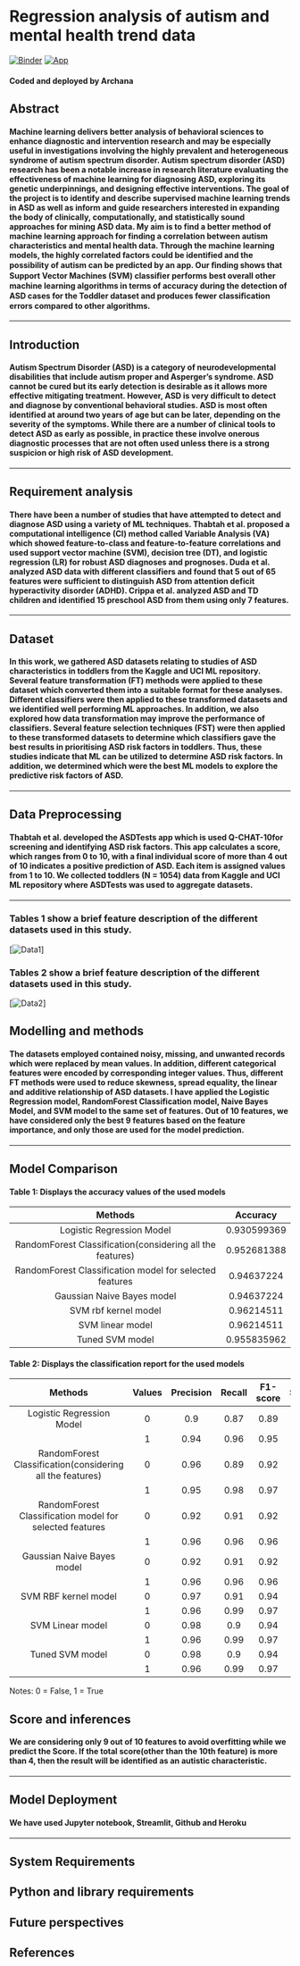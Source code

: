 # Regression analysis of autism and mental health trend data

[![Binder](https://mybinder.org/badge_logo.svg)](https://mybinder.org/v2/gh/gsarchu/autismML/main)
[![App](https://heroku-badge.herokuapp.com/?app=heroku-badge)](https://autismsd.herokuapp.com/)

#### Coded and deployed by Archana

## Abstract

#### Machine learning delivers better analysis of behavioral sciences to enhance diagnostic and intervention research and may be especially useful in investigations involving the highly prevalent and heterogeneous syndrome of autism spectrum disorder. Autism spectrum disorder (ASD) research has been a notable increase in research literature evaluating the effectiveness of machine learning for diagnosing ASD, exploring its genetic underpinnings, and designing effective interventions. The goal of the project is to identify and describe supervised machine learning trends in ASD as well as inform and guide researchers interested in expanding the body of clinically, computationally, and statistically sound approaches for mining ASD data. My aim is to find a better method of machine learning approach for finding a correlation between autism characteristics and mental health data. Through the machine learning models, the highly correlated factors could be identified and the possibility of autism can be predicted by an app. Our ﬁnding shows that Support Vector Machines (SVM) classiﬁer performs best overall other machine learning algorithms in terms of accuracy during the detection of ASD cases for the Toddler dataset and produces fewer classiﬁcation errors compared to other algorithms.
------

## Introduction

#### Autism Spectrum Disorder (ASD) is a category of neurodevelopmental disabilities that include autism proper and Asperger’s syndrome. ASD cannot be cured but its early detection is desirable as it allows more effective mitigating treatment. However, ASD is very difficult to detect and diagnose by conventional behavioral studies. ASD is most often identified at around two years of age but can be later, depending on the severity of the symptoms. While there are a number of clinical tools to detect ASD as early as possible, in practice these involve onerous diagnostic processes that are not often used unless there is a strong suspicion or high risk of ASD development.
------

## Requirement analysis

#### There have been a number of studies that have attempted to detect and diagnose ASD using a variety of ML techniques. Thabtah et al. proposed a computational intelligence (CI) method called Variable Analysis (VA) which showed feature-to-class and feature-to-feature correlations and used support vector machine (SVM), decision tree (DT), and logistic regression (LR) for robust ASD diagnoses and prognoses. Duda et al. analyzed ASD data with different classifiers and found that 5 out of 65 features were sufficient to distinguish ASD from attention deficit hyperactivity disorder (ADHD). Crippa et al. analyzed ASD and TD children and identified 15 preschool ASD from them using only 7 features. 
------

## Dataset

#### In this work, we gathered ASD datasets relating to studies of ASD characteristics in toddlers from the Kaggle and UCI ML repository. Several feature transformation (FT) methods were applied to these dataset which converted them into a suitable format for these analyses. Different classifiers were then applied to these transformed datasets and we identified well performing ML approaches. In addition, we also explored how data transformation may improve the performance of classifiers. Several feature selection techniques (FST) were then applied to these transformed datasets to determine which classifiers gave the best results in prioritising ASD risk factors in toddlers. Thus, these studies indicate that ML can be utilized to determine ASD risk factors. In addition, we determined which were the best ML models to explore the predictive risk factors of ASD.
------

## Data Preprocessing

#### Thabtah et al. developed the ASDTests app which is used Q-CHAT-10for screening and identifying ASD risk factors. This app calculates a score, which ranges from 0 to 10, with a final individual score of more than 4 out of 10 indicates a positive prediction of ASD. Each item is assigned values from 1 to 10. We collected toddlers (N = 1054) data from Kaggle and UCI ML repository where ASDTests was used to aggregate datasets.
------

### Tables 1 show a brief feature description of the different datasets used in this study.

[![Data1](https://ieeexplore.ieee.org/mediastore_new/IEEE/content/media/6287639/8600701/8895818/moni.t1-2952609-large.gif)]

### Tables 2 show a brief feature description of the different datasets used in this study.

[![Data2](https://ieeexplore.ieee.org/mediastore_new/IEEE/content/media/6287639/8600701/8895818/moni.t2-2952609-large.gif)]

## Modelling and methods

#### The datasets employed contained noisy, missing, and unwanted records which were replaced by mean values. In addition, different categorical features were encoded by corresponding integer values. Thus, different FT methods were used to reduce skewness, spread equality, the linear and additive relationship of ASD datasets. I have applied the Logistic Regression model, RandomForest Classification model, Naive Bayes Model, and SVM model to the same set of features. Out of 10 features, we have considered only the best 9 features based on the feature importance, and only those are used for the model prediction.
------

## Model Comparison

#### Table 1: Displays the accuracy values of the used models

|                          Methods                          |   Accuracy  |
|:---------------------------------------------------------:|:-----------:|
| Logistic Regression Model                                 | 0.930599369 |
| RandomForest Classification(considering all the features) | 0.952681388 |
| RandomForest Classification model for selected features   | 0.94637224  |
| Gaussian Naive Bayes model                                | 0.94637224  |
| SVM rbf kernel model                                      | 0.96214511  |
| SVM linear model                                          | 0.96214511  |
| Tuned SVM model                                           | 0.955835962 |

#### Table 2: Displays the classification report for the used models

|                           Methods                           | Values | Precision | Recall | F1-score | Support |
|:-----------------------------------------------------------:|:------:|:---------:|:------:|:--------:|:-------:|
| Logistic Regression Model                                   | 0      | 0.9       | 0.87   | 0.89     | 98      |
|                                                             | 1      | 0.94      | 0.96   | 0.95     | 219     |
| RandomForest Classification(considering all the features)   | 0      | 0.96      | 0.89   | 0.92     | 101     |
|                                                             | 1      | 0.95      | 0.98   | 0.97     | 216     |
| RandomForest Classification model for selected features     | 0      | 0.92      | 0.91   | 0.92     | 101     |
|                                                             | 1      | 0.96      | 0.96   | 0.96     | 216     |
| Gaussian Naive Bayes model                                  | 0      | 0.92      | 0.91   | 0.92     | 101     |
|                                                             | 1      | 0.96      | 0.96   | 0.96     | 216     |
| SVM RBF kernel model                                        | 0      | 0.97      | 0.91   | 0.94     | 101     |
|                                                             | 1      | 0.96      | 0.99   | 0.97     | 216     |
| SVM Linear model                                            | 0      | 0.98      | 0.9    | 0.94     | 101     |
|                                                             | 1      | 0.96      | 0.99   | 0.97     | 216     |
| Tuned SVM model                                             | 0      | 0.98      | 0.9    | 0.94     | 101     |
|                                                             | 1      | 0.96      | 0.99   | 0.97     | 216     |

Notes: 0 = False, 1 = True


## Score and inferences

#### We are considering only 9 out of 10 features to avoid overfitting while we predict the Score. If the total score(other than the 10th feature) is more than 4, then the result will be identified as an autistic characteristic.
------

## Model Deployment

#### We have used Jupyter notebook, Streamlit, Github and Heroku
------

## System Requirements

## Python and library requirements

## Future perspectives

## References
